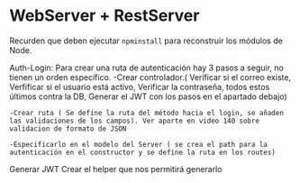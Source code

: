 # WebServer + RestServer

Recurden que deben ejecutar ```npminstall``` para reconstruir los módulos de Node.









Auth-Login: Para crear una ruta de autenticación hay 3 pasos a seguir, no tienen un orden específico.
    -Crear controlador.( Verificar si el correo existe, Verfificar si el usuario está activo, Verificar la contraseña, todos estos últimos contra la DB,  Generar el JWT con los pasos en el apartado debajo)

    -Crear ruta ( Se define la ruta del método hacia el login, se añaden las validaciones de los campos). Ver aporte en video 140 sobre validacion de formato de JSON

    -Especificarlo en el modelo del Server ( se crea el path para la autenticación en el constructor y se define la ruta en los routes)



Generar JWT
    Crear el helper que nos permitirá generarlo
